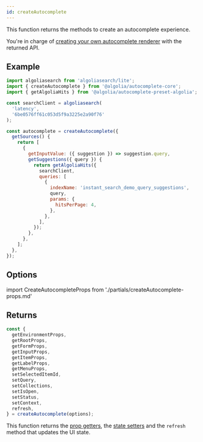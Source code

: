 ```yaml
---
id: createAutocomplete
---
```


This function returns the methods to create an autocomplete experience.

You're in charge of [creating your own autocomplete renderer](creating-a-renderer) with the returned API.

## Example

```js
import algoliasearch from 'algoliasearch/lite';
import { createAutocomplete } from '@algolia/autocomplete-core';
import { getAlgoliaHits } from '@algolia/autocomplete-preset-algolia';

const searchClient = algoliasearch(
  'latency',
  '6be0576ff61c053d5f9a3225e2a90f76'
);

const autocomplete = createAutocomplete({
  getSources() {
    return [
      {
        getInputValue: ({ suggestion }) => suggestion.query,
        getSuggestions({ query }) {
          return getAlgoliaHits({
            searchClient,
            queries: [
              {
                indexName: 'instant_search_demo_query_suggestions',
                query,
                params: {
                  hitsPerPage: 4,
                },
              },
            ],
          });
        },
      },
    ];
  },
});
```

## Options

import CreateAutocompleteProps from './partials/createAutocomplete-props.md'

<CreateAutocompleteProps />

## Returns

```js
const {
  getEnvironmentProps,
  getRootProps,
  getFormProps,
  getInputProps,
  getItemProps,
  getLabelProps,
  getMenuProps,
  setSelectedItemId,
  setQuery,
  setCollections,
  setIsOpen,
  setStatus,
  setContext,
  refresh,
} = createAutocomplete(options);
```

This function returns the [prop getters](prop-getters), the [state setters](state#setters) and the `refresh` method that updates the UI state.
